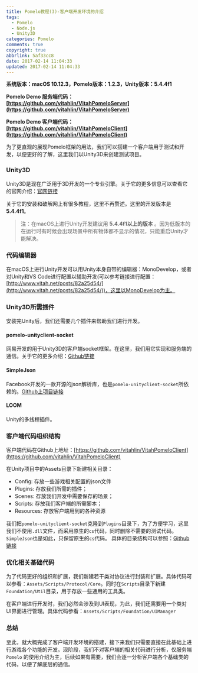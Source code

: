 ```yaml
---
title: Pomelo教程(3)-客户端开发环境的介绍
tags:
  - Pomelo
  - Node.js
  - Unity3D
categories: Pomelo
comments: true
copyright: true
abbrlink: 5af33cc8
date: 2017-02-14 11:04:33
updated: 2017-02-14 11:04:33
---
```


**系统版本：macOS 10.12.3，Pomelo版本：1.2.3，Unity版本：5.4.4f1**

**Pomelo Demo 服务端代码：[https://github.com/vitahlin/VitahPomeloServer](https://github.com/vitahlin/VitahPomeloServer)**

**Pomelo Demo 客户端代码：[https://github.com/vitahlin/VitahPomeloClient](https://github.com/vitahlin/VitahPomeloClient)**

为了更直观的展现Pomelo框架的用法，我们可以搭建一个客户端用于测试和开发，以便更好的了解，这里我们以Unity3D来创建测试项目。

### Unity3D

Unity3D是现在广泛用于3D开发的一个专业引擎。关于它的更多信息可以查看它的官网介绍：[官网链接](https://unity3d.com/cn/)

关于它的安装和破解网上有很多教程，这里不再赘述。这里的开发版本是 **5.4.4f1**。


> 注：在macOS上进行Unity开发建议用 **5.4.4f1以上的版本** 。因为低版本的在运行时有时候会出现场景中所有物体都不显示的情况，只能重启Unity才能解决。

<!--more-->

### 代码编辑器

在macOS上进行Unity开发可以用Unity本身自带的编辑器：MonoDevelop，或者对Unity和VS Code进行配置以辅助开发(可以参考链接进行配置：[http://www.vitah.net/posts/82a25d54/](http://www.vitah.net/posts/82a25d54/))，这里以MonoDevelop为主。


### Unity3D所需插件

安装完Unity后，我们还需要几个插件来帮助我们进行开发。

#### pomelo-unityclient-socket

网易开发的用于Unity3D的客户端socket框架。在这里，我们用它实现和服务端的通信。关于它的更多介绍：[Github链接](https://github.com/NetEase/pomelo-unityclient-socket)

#### SimpleJson

Facebook开发的一款开源的json解析库，也是`pomelo-unityclient-socket`所依赖的。[Github上项目链接](https://github.com/facebook-csharp-sdk/simple-json)

#### LOOM

Unity的多线程插件。

### 客户端代码组织结构

客户端代码在Github上地址：[https://github.com/vitahlin/VitahPomeloClient](https://github.com/vitahlin/VitahPomeloClient)

在Unity项目中的Assets目录下新建相关目录：

- Config: 存放一些游戏相关配置的json文件
- Plugins: 存放我们所需的插件；
- Scenes: 存放我们开发中需要保存的场景；
- Scripts: 存放我们客户端的所需脚本；
- Resources: 存放客户端用到的各种资源


我们把`pomelo-unityclient-socket`克隆到`Plugins`目录下，为了方便学习，这里我们不使用`.dll`文件，而采用原生的`cs`代码，同时删除不需要的测试代码。`SimpleJson`也是如此，只保留原生的`cs`代码。 具体的目录结构可以参照：[Github链接](https://github.com/vitahlin/VitahPomeloClient)


### 优化相关基础代码

为了代码更好的组织和扩展，我们新建若干类对协议进行封装和扩展。具体代码可以参看：`Assets/Scripts/Protocol/Core`。同时在`Scripts`目录下新建`Foundation/Util`目录，用于存放一些通用的工具类。

在客户端进行开发时，我们必然会涉及到UI表现，为此，我们还需要用一个类对UI界面进行管理。具体代码参看：`Assets/Scripts/Foundation/UIManager`

### 总结

至此，就大概完成了客户端开发环境的搭建，接下来我们只需要直接在此基础上进行游戏各个功能的开发。现阶段，我们不对客户端的相关代码进行分析，仅服务端 `Pomelo` 的使用介绍为主，后续如果有需要，我们会逐一分析客户端各个基础类的代码，以便了解底层的通信。